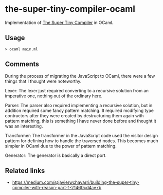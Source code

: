 # the-super-tiny-compiler-ocaml

Implementation of [The Super Tiny Compiler](https://github.com/jamiebuilds/the-super-tiny-compiler) in OCaml.

## Usage

`> ocaml main.ml`

## Comments

During the process of migrating the JavaScript to OCaml, there were a few things that I thought were noteworthy.

Lexer: The lexer just required converting to a recursive solution from an imperative one, nothing out of the ordinary here.

Parser: The parser also required implementing a recursive solution, but in addition required some fancy pattern matching. It required modifying type contructors after they were created by destructuring them again with pattern matching, this is something I have never done before and thought it was an interesting.

Transformer: The transformer in the JavaScript code used the visitor design pattern for defining how to handle the traversed nodes. This becomes much simpler in OCaml due to the power of pattern matching.

Generator: The generator is basically a direct port.

## Related links

- https://medium.com/@javierwchavarri/building-the-super-tiny-compiler-with-reason-part-1-21460cd4ae7b


